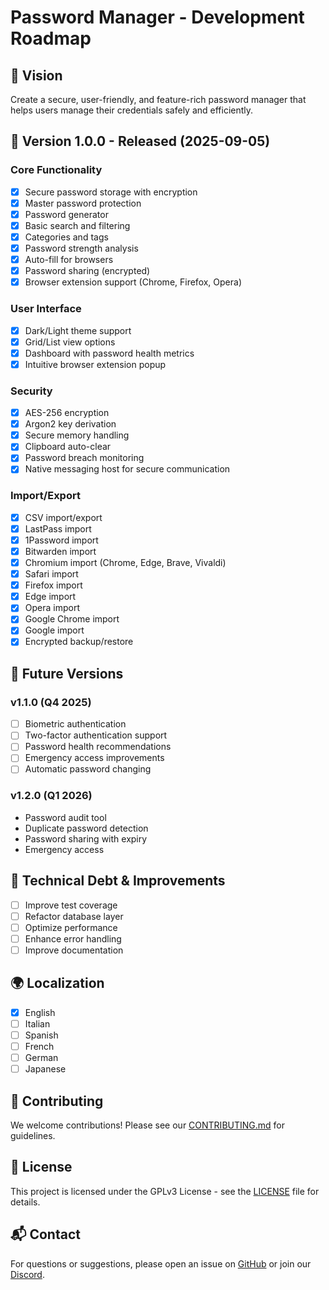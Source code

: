 # Password Manager - Development Roadmap

## 🎯 Vision
Create a secure, user-friendly, and feature-rich password manager that helps users manage their credentials safely and efficiently.

## 🎉 Version 1.0.0 - Released (2025-09-05)

### Core Functionality
- [x] Secure password storage with encryption
- [x] Master password protection
- [x] Password generator
- [x] Basic search and filtering
- [x] Categories and tags
- [x] Password strength analysis
- [x] Auto-fill for browsers
- [x] Password sharing (encrypted)
- [x] Browser extension support (Chrome, Firefox, Opera)

### User Interface
- [x] Dark/Light theme support
- [x] Grid/List view options
- [x] Dashboard with password health metrics
- [x] Intuitive browser extension popup

### Security
- [x] AES-256 encryption
- [x] Argon2 key derivation
- [x] Secure memory handling
- [x] Clipboard auto-clear
- [x] Password breach monitoring
- [x] Native messaging host for secure communication

### Import/Export
- [x] CSV import/export
- [x] LastPass import
- [x] 1Password import
- [x] Bitwarden import
- [x] Chromium import (Chrome, Edge, Brave, Vivaldi)
- [x] Safari import
- [x] Firefox import
- [x] Edge import
- [x] Opera import
- [x] Google Chrome import
- [x] Google import
- [x] Encrypted backup/restore

## 📅 Future Versions

### v1.1.0 (Q4 2025)
- [ ] Biometric authentication
- [ ] Two-factor authentication support
- [ ] Password health recommendations
- [ ] Emergency access improvements
- [ ] Automatic password changing

### v1.2.0 (Q1 2026)
- Password audit tool
- Duplicate password detection
- Password sharing with expiry
- Emergency access

## 🔧 Technical Debt & Improvements
- [ ] Improve test coverage
- [ ] Refactor database layer
- [ ] Optimize performance
- [ ] Enhance error handling
- [ ] Improve documentation

## 🌍 Localization
- [x] English
- [ ] Italian
- [ ] Spanish
- [ ] French
- [ ] German
- [ ] Japanese

## 🤝 Contributing
We welcome contributions! Please see our [CONTRIBUTING.md](CONTRIBUTING.md) for guidelines.

## 📝 License
This project is licensed under the GPLv3 License - see the [LICENSE](../LICENSE) file for details.

## 📬 Contact
For questions or suggestions, please open an issue on [GitHub](https://github.com/Nsfr750/pass_mgr) or join our [Discord](https://discord.gg/ryqNeuRYjD).
